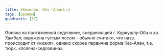 ```yaml
---
title: ⦗Кизилан, Кёз-[Алан]⒯⦘
tags: [ороним]
quadrants: [З7]
---
```


Поляна на протяженной седловине, соединяющей г. Куркушлу-Оба и хр. Хамбал;
окружена густым лесом – обычно считают, что назв. происходит от «кизил», однако
скорее первична форма Кёз-Алан, т.е. тюрк. «поляна-седловина».
